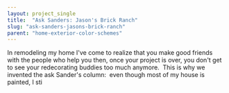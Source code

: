 ```yaml
---
layout: project_single
title:  "Ask Sanders: Jason's Brick Ranch"
slug: "ask-sanders-jasons-brick-ranch"
parent: "home-exterior-color-schemes"
---
```

In remodeling my home I've come to realize that you make good friends with  the people who help you then, once your project is over, you don't get to  see your redecorating buddies too much anymore.  This is why we invented  the ask Sander's column:  even though most of my house is painted, I sti